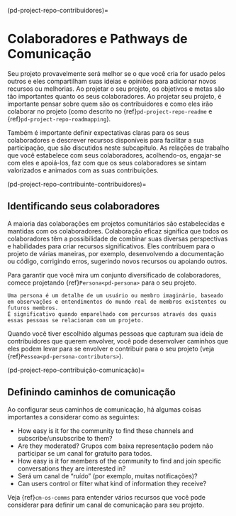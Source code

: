 (pd-project-repo-contribuidores)=
# Colaboradores e Pathways de Comunicação

Seu projeto provavelmente será melhor se o que você cria for usado pelos outros e eles compartilham suas ideias e opiniões para adicionar novos recursos ou melhorias. Ao projetar o seu projeto, os objetivos e metas são tão importantes quanto os seus colaboradores. Ao projetar seu projeto, é importante pensar sobre quem são os contribuidores e como eles irão colaborar no projeto (como descrito no {ref}`pd-project-repo-readme` e {ref}`pd-project-repo-roadmapping`).

Também é importante definir expectativas claras para os seus colaboradores e descrever recursos disponíveis para facilitar a sua participação, que são discutidos neste subcapítulo. As relações de trabalho que você estabelece com seus colaboradores, acolhendo-os, engajar-se com eles e apoiá-los, faz com que os seus colaboradores se sintam valorizados e animados com as suas contribuições.

(pd-project-repo-contribuinte-contribuidores)=
## Identificando seus colaboradores

A maioria das colaborações em projetos comunitários são estabelecidas e mantidas com os colaboradores. Colaboração eficaz significa que todos os colaboradores têm a possibilidade de combinar suas diversas perspectivas e habilidades para criar recursos significativos. Eles contribuem para o projeto de várias maneiras, por exemplo, desenvolvendo a documentação ou código, corrigindo erros, sugerindo novos recursos ou apoiando outros.

Para garantir que você mira um conjunto diversificado de colaboradores, comece projetando {ref}`Persona<pd-persona>` para o seu projeto.

```{note}
Uma persona é um detalhe de um usuário ou membro imaginário, baseado em observações e entendimentos do mundo real de membros existentes ou futuros membros.
É significativo quando emparelhado com percursos através dos quais essas pessoas se relacionam com um projeto.
```

Quando você tiver escolhido algumas pessoas que capturam sua ideia de contribuidores que querem envolver, você pode desenvolver caminhos que eles podem levar para se envolver e contribuir para o seu projeto (veja {ref}`Pessoa<pd-persona-contributors>`).

(pd-project-repo-contribuição-comunicação)=
## Definindo caminhos de comunicação

Ao configurar seus caminhos de comunicação, há algumas coisas importantes a considerar como as seguintes:
- How easy is it for the community to find these channels and subscribe/unsubscribe to them?
- Are they moderated? Grupos com baixa representação podem não participar se um canal for gratuito para todos.
- How easy is it for members of the community to find and join specific conversations they are interested in?
- Será um canal de “ruído” (por exemplo, muitas notificações)?
- Can users control or filter what kind of information they receive?

Veja {ref}`cm-os-comms` para entender vários recursos que você pode considerar para definir um canal de comunicação para seu projeto.
